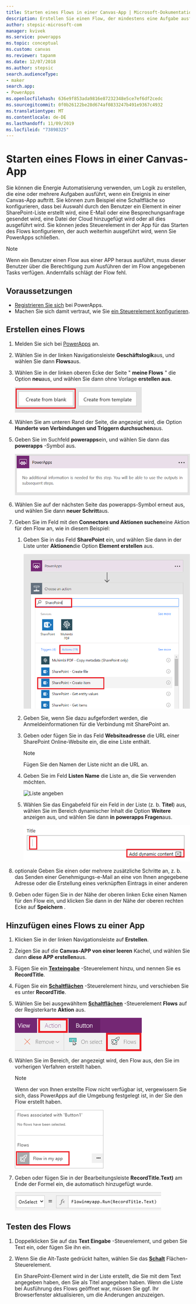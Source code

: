 ```yaml
---
title: Starten eines Flows in einer Canvas-App | Microsoft-Dokumentation
description: Erstellen Sie einen Flow, der mindestens eine Aufgabe ausführt, wenn ein Ereignis in einer Canvas-App auftritt, z.B. wenn ein Benutzer eine Schaltfläche auswählt.
author: stepsic-microsoft-com
manager: kvivek
ms.service: powerapps
ms.topic: conceptual
ms.custom: canvas
ms.reviewer: tapanm
ms.date: 12/07/2018
ms.author: stepsic
search.audienceType:
- maker
search.app:
- PowerApps
ms.openlocfilehash: 636e9f853ada9816e87232348e5ce7ef6df2cedc
ms.sourcegitcommit: 0f0b26122be28d674af0833247b491e9367c4932
ms.translationtype: MT
ms.contentlocale: de-DE
ms.lasthandoff: 11/09/2019
ms.locfileid: "73898325"
---
```

# <a name="start-a-flow-in-a-canvas-app"></a>Starten eines Flows in einer Canvas-App

Sie können die Energie Automatisierung verwenden, um Logik zu erstellen, die eine oder mehrere Aufgaben ausführt, wenn ein Ereignis in einer Canvas-App auftritt. Sie können zum Beispiel eine Schaltfläche so konfigurieren, dass bei Auswahl durch den Benutzer ein Element in einer SharePoint-Liste erstellt wird, eine E-Mail oder eine Besprechungsanfrage gesendet wird, eine Datei der Cloud hinzugefügt wird oder all dies ausgeführt wird. Sie können jedes Steuerelement in der App für das Starten des Flows konfigurieren, der auch weiterhin ausgeführt wird, wenn Sie PowerApps schließen.

> [!NOTE]
> Wenn ein Benutzer einen Flow aus einer APP heraus ausführt, muss dieser Benutzer über die Berechtigung zum Ausführen der im Flow angegebenen Tasks verfügen. Andernfalls schlägt der Flow fehl.

## <a name="prerequisites"></a>Voraussetzungen

- [Registrieren Sie sich](../signup-for-powerapps.md) bei PowerApps.
- Machen Sie sich damit vertraut, wie Sie [ein Steuerelement konfigurieren](add-configure-controls.md).

## <a name="create-a-flow"></a>Erstellen eines Flows

1. Melden Sie sich bei [PowerApps](https://make.powerapps.com?utm_source=padocs&utm_medium=linkinadoc&utm_campaign=referralsfromdoc) an.

1. Wählen Sie in der linken Navigationsleiste **Geschäftslogik**aus, und wählen Sie dann **Flows**aus.

1. Wählen Sie in der linken oberen Ecke der Seite " **meine Flows** " die Option **neu**aus, und wählen Sie dann ohne Vorlage **erstellen aus**.

    ![Option, um einen Flow ohne Vorlage zu erstellen](./media/using-logic-flows/create-from-blank.png)

1. Wählen Sie am unteren Rand der Seite, die angezeigt wird, die Option **Hunderte von Verbindungen und Triggern durchsuchen**aus.

1. Geben Sie im Suchfeld **powerapps**ein, und wählen Sie dann das **powerapps** -Symbol aus.

    ![Erstellen eines powerapps-Auslösers](./media/using-logic-flows/set-trigger.png)
    
1. Wählen Sie auf der nächsten Seite das powerapps-Symbol erneut aus, und wählen Sie dann **neuer Schritt**aus.

1. Geben Sie im Feld mit den **Connectors und Aktionen suchen**eine Aktion für den Flow an, wie in diesem Beispiel:

   1. Geben Sie in das Feld **SharePoint** ein, und wählen Sie dann in der Liste unter **Aktionen**die Option **Element erstellen** aus.

       ![Option zum Erstellen eines SharePoint-Elements](./media/using-logic-flows/create-sharepoint-item.png)

   1. Geben Sie, wenn Sie dazu aufgefordert werden, die Anmeldeinformationen für die Verbindung mit SharePoint an.

   1. Geben oder fügen Sie in das Feld **Websiteadresse** die URL einer SharePoint Online-Website ein, die eine Liste enthält.

       > [!NOTE]
       > Fügen Sie den Namen der Liste nicht an die URL an.

   1. Geben Sie im Feld **Listen Name** die Liste an, die Sie verwenden möchten.
   
       ![Liste angeben](./media/using-logic-flows/list-fields.png)

   1. Wählen Sie das Eingabefeld für ein Feld in der Liste (z. b. **Titel**) aus, wählen Sie im Bereich dynamischer Inhalt die Option **Weitere** anzeigen aus, und wählen Sie dann **in powerapps Fragen**aus. 

       ![Hinzufügen von „In PowerApps fragen“ zum Feld „Titel“](./media/using-logic-flows/ask-in-powerapps.png)

1. optionale Geben Sie einen oder mehrere zusätzliche Schritte an, z. b. das Senden einer Genehmigungs-e-Mail an eine von Ihnen angegebene Adresse oder die Erstellung eines verknüpften Eintrags in einer anderen

1. Geben oder fügen Sie in der Nähe der oberen linken Ecke einen Namen für den Flow ein, und klicken Sie dann in der Nähe der oberen rechten Ecke auf **Speichern** .

## <a name="add-a-flow-to-an-app"></a>Hinzufügen eines Flows zu einer App
1. Klicken Sie in der linken Navigationsleiste auf **Erstellen**.

1. Zeigen Sie auf die **Canvas-APP von einer leeren** Kachel, und wählen Sie dann **diese APP erstellen**aus.

1. Fügen Sie ein **[Texteingabe](controls/control-text-input.md)** -Steuerelement hinzu, und nennen Sie es **RecordTitle**.

1. Fügen Sie ein **[Schaltflächen](controls/control-button.md)** -Steuerelement hinzu, und verschieben Sie es unter **RecordTitle**.

1. Wählen Sie bei ausgewähltem **[Schaltflächen](controls/control-button.md)** -Steuerelement **Flows** auf der Registerkarte **Aktion** aus.

    ![Option „Flows“ auf der Registerkarte „Aktion“](./media/using-logic-flows/action-tab.png)

1. Wählen Sie im Bereich, der angezeigt wird, den Flow aus, den Sie im vorherigen Verfahren erstellt haben.

    > [!NOTE]
   > Wenn der von Ihnen erstellte Flow nicht verfügbar ist, vergewissern Sie sich, dass PowerApps auf die Umgebung festgelegt ist, in der Sie den Flow erstellt haben.

    ![Hinzufügen eines Flows aus dem Bereich „Anpassung“](./media/using-logic-flows/add-flow-from-pane.png)

1. Geben oder fügen Sie in der Bearbeitungsleiste **RecordTitle.Text)** am Ende der Formel ein, die automatisch hinzugefügt wurde.

    ![OnSelect-Eigenschaft, die den Flow enthält](./media/using-logic-flows/onselect-with-flow.png)

## <a name="test-the-flow"></a>Testen des Flows
1. Doppelklicken Sie auf das **Text Eingabe** -Steuerelement, und geben Sie Text ein, oder fügen Sie ihn ein.

1. Wenn Sie die Alt-Taste gedrückt halten, wählen Sie das **[Schalt](controls/control-button.md)** Flächen-Steuerelement.

    Ein SharePoint-Element wird in der Liste erstellt, die Sie mit dem Text angegeben haben, den Sie als Titel angegeben haben. Wenn die Liste bei Ausführung des Flows geöffnet war, müssen Sie ggf. Ihr Browserfenster aktualisieren, um die Änderungen anzuzeigen.
